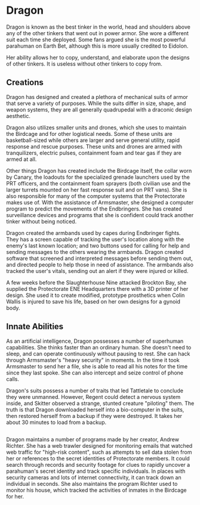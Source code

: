 # Dragon
Dragon is known as the best tinker in the world, head and shoulders above any of the other tinkers that went out in power armor. She wore a different suit each time she deployed. Some fans argued she is the most powerful parahuman on Earth Bet, although this is more usually credited to Eidolon.

Her ability allows her to copy, understand, and elaborate upon the designs of other tinkers. It is useless without other tinkers to copy from.

## Creations
Dragon has designed and created a plethora of mechanical suits of armor that serve a variety of purposes. While the suits differ in size, shape, and weapon systems, they are all generally quadrupedal with a draconic design aesthetic.

Dragon also utilizes smaller units and drones, which she uses to maintain the Birdcage and for other logistical needs. Some of these units are basketball-sized while others are larger and serve general utility, rapid response and rescue purposes. These units and drones are armed with tranquilizers, electric pulses, containment foam and tear gas if they are armed at all.

Other things Dragon has created include the Birdcage itself, the collar worn by Canary, the loadouts for the specialized grenade launchers used by the PRT officers, and the containment foam sprayers (both civilian use and the larger turrets mounted on her fast response suit and on PRT vans). She is also responsible for many of the computer systems that the Protectorate makes use of. With the assistance of Armsmaster, she designed a computer program to predict the movements of the Endbringers. She has created surveillance devices and programs that she is confident could track another tinker without being noticed.

Dragon created the armbands used by capes during Endbringer fights. They has a screen capable of tracking the user's location along with the enemy's last known location; and two buttons used for calling for help and sending messages to the others wearing the armbands. Dragon created software that screened and interpreted messages before sending them out, and directed people to help those in need of assistance. The armbands also tracked the user's vitals, sending out an alert if they were injured or killed.

A few weeks before the Slaughterhouse Nine attacked Brockton Bay, she supplied the Protectorate ENE Headquarters there with a 3D printer of her design. She used it to create modified, prototype prosthetics when Colin Wallis is injured to save his life, based on her own designs for a gynoid body.

## Innate Abilities
As an artificial intelligence, Dragon possesses a number of superhuman capabilities. She thinks faster than an ordinary human. She doesn't need to sleep, and can operate continuously without pausing to rest. She can hack through Armsmaster's "heavy security" in moments. In the time it took Armsmaster to send her a file, she is able to read all his notes for the time since they last spoke. She can also intercept and seize control of phone calls.

Dragon's suits possess a number of traits that led Tattletale to conclude they were unmanned. However, Regent could detect a nervous system inside, and Skitter observed a strange, stunted creature "piloting" them. The truth is that Dragon downloaded herself into a bio-computer in the suits, then restored herself from a backup if they were destroyed. It takes her about 30 minutes to load from a backup.

## 
Dragon maintains a number of programs made by her creator, Andrew Richter. She has a web trawler designed for monitoring emails that watched web traffic for "high-risk content", such as attempts to sell data stolen from her or references to the secret identities of Protectorate members. It could search through records and security footage for clues to rapidly uncover a parahuman's secret identity and track specific individuals. In places with security cameras and lots of internet connectivity, it can track down an individual in seconds. She also maintains the program Richter used to monitor his house, which tracked the activities of inmates in the Birdcage for her.
